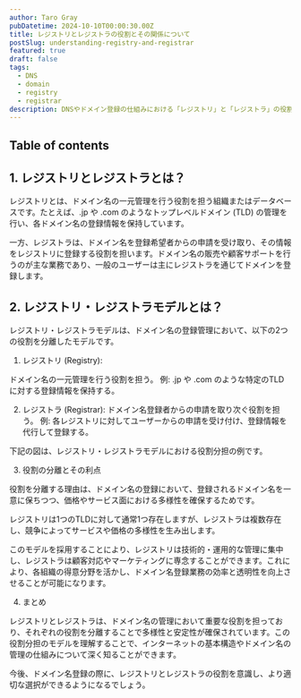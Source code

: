 ```yaml
---
author: Taro Gray
pubDatetime: 2024-10-10T00:00:30.00Z
title: レジストリとレジストラの役割とその関係について
postSlug: understanding-registry-and-registrar
featured: true
draft: false
tags:
  - DNS
  - domain
  - registry
  - registrar
description: DNSやドメイン登録の仕組みにおける「レジストリ」と「レジストラ」の役割の違いと関係性について解説します。
---
```


## Table of contents

## 1. レジストリとレジストラとは？

レジストリとは、ドメイン名の一元管理を行う役割を担う組織またはデータベースです。たとえば、.jp や .com のようなトップレベルドメイン (TLD) の管理を行い、各ドメイン名の登録情報を保持しています。

一方、レジストラは、ドメイン名を登録希望者からの申請を受け取り、その情報をレジストリに登録する役割を担います。ドメイン名の販売や顧客サポートを行うのが主な業務であり、一般のユーザーは主にレジストラを通じてドメインを登録します。

## 2. レジストリ・レジストラモデルとは？

レジストリ・レジストラモデルは、ドメイン名の登録管理において、以下の2つの役割を分離したモデルです。

1. レジストリ (Registry):

ドメイン名の一元管理を行う役割を担う。
例: .jp や .com のような特定のTLDに対する登録情報を保持する。

2. レジストラ (Registrar):
   ドメイン名登録者からの申請を取り次ぐ役割を担う。
   例: 各レジストリに対してユーザーからの申請を受け付け、登録情報を代行して登録する。

下記の図は、レジストリ・レジストラモデルにおける役割分担の例です。

3. 役割の分離とその利点

役割を分離する理由は、ドメイン名の登録において、登録されるドメイン名を一意に保ちつつ、価格やサービス面における多様性を確保するためです。

レジストリは1つのTLDに対して通常1つ存在しますが、レジストラは複数存在し、競争によってサービスや価格の多様性を生み出します。

このモデルを採用することにより、レジストリは技術的・運用的な管理に集中し、レジストラは顧客対応やマーケティングに専念することができます。これにより、各組織の得意分野を活かし、ドメイン名登録業務の効率と透明性を向上させることが可能になります。

4. まとめ

レジストリとレジストラは、ドメイン名の管理において重要な役割を担っており、それぞれの役割を分離することで多様性と安定性が確保されています。この役割分担のモデルを理解することで、インターネットの基本構造やドメイン名の管理の仕組みについて深く知ることができます。

今後、ドメイン名登録の際に、レジストリとレジストラの役割を意識し、より適切な選択ができるようになるでしょう。
